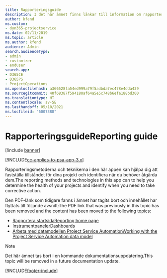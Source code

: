 ```yaml
---
title: Rapporteringsguide
description: I det här ämnet finns länkar till information om rapportering.
author: kfend
ms.custom:
- dyn365-projectservice
ms.date: 02/11/2019
ms.topic: article
ms.author: kfend
audience: Admin
search.audienceType:
- admin
- customizer
- enduser
search.app:
- D365CE
- D365PS
- ProjectOperations
ms.openlocfilehash: a366528fa54ed999a79f5adbda7ec478e4dda439
ms.sourcegitcommit: 40f68387f594180af64a5e5c748b6efa188bd300
ms.translationtype: HT
ms.contentlocale: sv-SE
ms.lasthandoff: 05/10/2021
ms.locfileid: "6007388"
---
```

# <a name="reporting-guide"></a><span data-ttu-id="2074c-103">Rapporteringsguide</span><span class="sxs-lookup"><span data-stu-id="2074c-103">Reporting guide</span></span>

[!include [banner](../../includes/psa-now-project-operations.md)]

[!INCLUDE[cc-applies-to-psa-app-3.x](../../includes/cc-applies-to-psa-app-3x.md)]

<span data-ttu-id="2074c-104">Rapporteringsmetoderna och teknikerna i den här appen kan hjälpa dig att fastställa tillståndet för dina projekt och identifiera när du behöver åtgärda dem.</span><span class="sxs-lookup"><span data-stu-id="2074c-104">The reporting methods and technologies in this app can to help you determine the health of your projects and identify when you need to take corrective action.</span></span> 

<span data-ttu-id="2074c-105">Den PDF-länk som tidigare fanns i ämnet har tagits bort och innehållet har flyttats till följande avsnitt:</span><span class="sxs-lookup"><span data-stu-id="2074c-105">The PDF link that was previously in this topic has been removed and the content has been moved to the following topics:</span></span>

- [<span data-ttu-id="2074c-106">Rapportera startsida</span><span class="sxs-lookup"><span data-stu-id="2074c-106">Reporting home page</span></span>](../reports-reporting-dynamics-365-project-service.md)
- [<span data-ttu-id="2074c-107">Instrumentpaneler</span><span class="sxs-lookup"><span data-stu-id="2074c-107">Dashboards</span></span>](../reports-dashboards.md)
- [<span data-ttu-id="2074c-108">Arbeta med datamodellen Project Service Automation</span><span class="sxs-lookup"><span data-stu-id="2074c-108">Working with the Project Service Automation data model</span></span>](../reports-working-project-service-data-model.md)

> [!NOTE]
> <span data-ttu-id="2074c-109">Det här ämnet tas bort i en kommande dokumentationsuppdatering.</span><span class="sxs-lookup"><span data-stu-id="2074c-109">This topic will be removed in a future documentation update.</span></span> 


[!INCLUDE[footer-include](../../includes/footer-banner.md)]